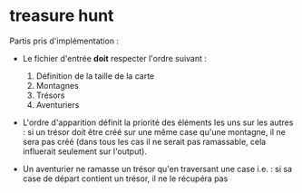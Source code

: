 # treasure hunt

Partis pris d'implémentation : 
- Le fichier d'entrée **doit** respecter l'ordre suivant :  
  1. Définition de la taille de la carte 
  2. Montagnes
  3. Trésors
  4. Aventuriers

- L'ordre d'apparition définit la priorité des éléments les uns sur les autres : si un trésor doit être créé sur une même case qu'une montagne, il ne sera pas créé (dans tous les cas il ne serait pas ramassable, cela influerait seulement sur l'output).
- Un aventurier ne ramasse un trésor qu'en traversant une case i.e. : si sa case de départ contient un trésor, il ne le récupéra pas
